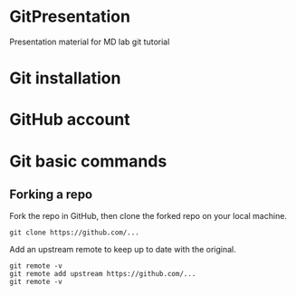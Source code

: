 # GitPresentation
Presentation material for MD lab git tutorial

# Git installation

# GitHub account

# Git basic commands

## Forking a repo

Fork the repo in GitHub, then clone the forked repo on your local machine. 

    git clone https://github.com/...

Add an upstream remote to keep up to date with the original.

    git remote -v 
    git remote add upstream https://github.com/...
    git remote -v




